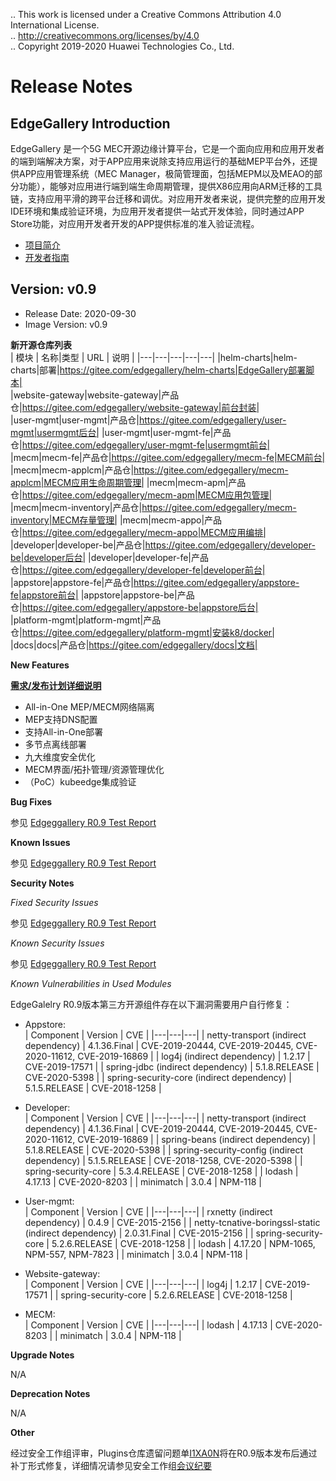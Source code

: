 .. This work is licensed under a Creative Commons Attribution 4.0 International License. <br>
.. http://creativecommons.org/licenses/by/4.0 <br>
.. Copyright 2019-2020 Huawei Technologies Co., Ltd. <br>

Release Notes
=============

EdgeGallery Introduction
------------------------
EdgeGallery 是一个5G MEC开源边缘计算平台，它是一个面向应用和应用开发者的端到端解决方案，对于APP应用来说除支持应用运行的基础MEP平台外，还提供APP应用管理系统（MEC Manager，极简管理面，包括MEPM以及MEAO的部分功能），能够对应用进行端到端生命周期管理，提供X86应用向ARM迁移的工具链，支持应用平滑的跨平台迁移和调优。对应用开发者来说，提供完整的应用开发IDE环境和集成验证环境，为应用开发者提供一站式开发体验，同时通过APP Store功能，对应用开发者开发的APP提供标准的准入验证流程。
- [项目简介](https://gitee.com/edgegallery/docs/blob/master/Get%20Started/Start%20from%20A%20Demo%20on%20EdgeGallery.md)
- [开发者指南](https://gitee.com/edgegallery/docs/tree/master/Developer%20Guide)
   
 Version: v0.9
--------------

 - Release Date: 2020-09-30
 - Image Version: v0.9

**新开源仓库列表**<br>
| 模块 | 名称|类型 | URL | 说明 |
|---|---|---|---|---|
|helm-charts|helm-charts|部署|https://gitee.com/edgegallery/helm-charts|EdgeGallery部署脚本|<br>
|website-gateway|website-gateway|产品仓|https://gitee.com/edgegallery/website-gateway|前台封装|<br>
|user-mgmt|user-mgmt|产品仓|https://gitee.com/edgegallery/user-mgmt|usermgmt后台|
|user-mgmt|user-mgmt-fe|产品仓|https://gitee.com/edgegallery/user-mgmt-fe|usermgmt前台|
|mecm|mecm-fe|产品仓|https://gitee.com/edgegallery/mecm-fe|MECM前台|
|mecm|mecm-applcm|产品仓|https://gitee.com/edgegallery/mecm-applcm|MECM应用生命周期管理|
|mecm|mecm-apm|产品仓|https://gitee.com/edgegallery/mecm-apm|MECM应用包管理|
|mecm|mecm-inventory|产品仓|https://gitee.com/edgegallery/mecm-inventory|MECM存量管理|
|mecm|mecm-appo|产品仓|https://gitee.com/edgegallery/mecm-appo|MECM应用编排|
|developer|developer-be|产品仓|https://gitee.com/edgegallery/developer-be|developer后台|
|developer|developer-fe|产品仓|https://gitee.com/edgegallery/developer-fe|developer前台|
|appstore|appstore-fe|产品仓|https://gitee.com/edgegallery/appstore-fe|appstore前台|
|appstore|appstore-be|产品仓|https://gitee.com/edgegallery/appstore-be|appstore后台|<br>
|platform-mgmt|platform-mgmt|产品仓|https://gitee.com/edgegallery/platform-mgmt|安装k8/docker|
|docs|docs|产品仓|https://gitee.com/edgegallery/docs|文档|

**New Features**

[ **需求/发布计划详细说明** ](https://gitee.com/edgegallery/community/tree/master/TSC/Release/v0.9)

* All-in-One MEP/MECM网络隔离
* MEP支持DNS配置
* 支持All-in-One部署
* 多节点离线部署
* 九大维度安全优化
* MECM界面/拓扑管理/资源管理优化
* （PoC）kubeedge集成验证


 **Bug Fixes**

 参见 [Edgeggallery R0.9 Test Report](https://gitee.com/edgegallery/community/blob/master/Test%20WG/Test%20Release/Edgeggallery%20R0.9%20Test%20%20Report%20.md)

 **Known Issues**

  参见 [Edgeggallery R0.9 Test Report](https://gitee.com/edgegallery/community/blob/master/Test%20WG/Test%20Release/Edgeggallery%20R0.9%20Test%20%20Report%20.md)

 **Security Notes**

 *Fixed Security Issues*

  参见 [Edgeggallery R0.9 Test Report](https://gitee.com/edgegallery/community/blob/master/Test%20WG/Test%20Release/Edgeggallery%20R0.9%20Test%20%20Report%20.md)

 *Known Security Issues*

  参见 [Edgeggallery R0.9 Test Report](https://gitee.com/edgegallery/community/blob/master/Test%20WG/Test%20Release/Edgeggallery%20R0.9%20Test%20%20Report%20.md)

 *Known Vulnerabilities in Used Modules*

EdgeGalelry R0.9版本第三方开源组件存在以下漏洞需要用户自行修复：

- Appstore:<br>
  | Component  | Version  | CVE  |
  |---|---|---|
  | netty-transport (indirect dependency) | 4.1.36.Final | CVE-2019-20444, CVE-2019-20445, CVE-2020-11612, CVE-2019-16869 |
  | log4j (indirect dependency) | 1.2.17 | CVE-2019-17571 |
  | spring-jdbc (indirect dependency) | 5.1.8.RELEASE | CVE-2020-5398 |
  | spring-security-core (indirect dependency) | 5.1.5.RELEASE | CVE-2018-1258 |

- Developer:<br>
  | Component  | Version  | CVE  |
  |---|---|---|
  | netty-transport (indirect dependency) | 4.1.36.Final | CVE-2019-20444, CVE-2019-20445, CVE-2020-11612, CVE-2019-16869 |
  | spring-beans (indirect dependency) | 5.1.8.RELEASE | CVE-2020-5398 |
  | spring-security-config (indirect dependency) | 5.1.5.RELEASE | CVE-2018-1258, CVE-2020-5398 |
  | spring-security-core | 5.3.4.RELEASE | CVE-2018-1258 |
  | lodash | 4.17.13 | CVE-2020-8203 |
  | minimatch | 3.0.4 | NPM-118 |

- User-mgmt:<br>
  | Component  | Version  | CVE  |
  |---|---|---|
  | rxnetty (indirect dependency) | 0.4.9 | CVE-2015-2156 |
  | netty-tcnative-boringssl-static (indirect dependency) | 2.0.31.Final | CVE-2015-2156 |
  | spring-security-core | 5.2.6.RELEASE | CVE-2018-1258 |
  | lodash | 4.17.20 | NPM-1065, NPM-557, NPM-7823 |
  | minimatch | 3.0.4 | NPM-118 |

- Website-gateway:<br>
  | Component  | Version  | CVE  |
  |---|---|---|
  | log4j | 1.2.17 | CVE-2019-17571 |
  | spring-security-core | 5.2.6.RELEASE | CVE-2018-1258 |

- MECM:<br>
  | Component  | Version  | CVE  |
  |---|---|---|
  | lodash | 4.17.13 | CVE-2020-8203 |
  | minimatch | 3.0.4 | NPM-118 |


 **Upgrade Notes**

 N/A

 **Deprecation Notes**

 N/A

 **Other**

 经过安全工作组评审，Plugins仓库遗留问题单[I1XA0N](https://gitee.com/OSDT/dashboard/programs/114640/issues?issue_id=I1XA0N)将在R0.9版本发布后通过补丁形式修复，详细情况请参见安全工作组[会议纪要](https://gitee.com/edgegallery/community/blob/master/Security%20WG/Meetings/Meeting%20Minutes%2030-09-2020.md)
